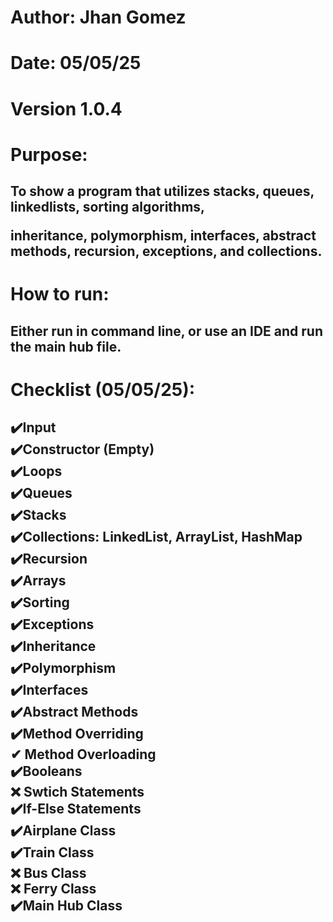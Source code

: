 <h1>Author: Jhan Gomez

<h1>Date: 05/05/25

<h1>Version 1.0.4

<h1>Purpose: 

<h2>To show a program that utilizes stacks, queues, linkedlists, sorting algorithms,

 inheritance, polymorphism, interfaces, abstract methods, recursion, exceptions, and collections.

<h1> </h1>
<h1>How to run: 

<h2>Either run in command line, or use an IDE and run the main hub file.
<h1> Checklist (05/05/25): </h1>
<h2> 
✔️Input <br>
✔️Constructor (Empty) <br>
✔️Loops <br>
✔️Queues <br>
✔️Stacks <br>
✔️Collections: LinkedList, ArrayList, HashMap <br>
✔️Recursion <br>
✔️Arrays <br>
✔️Sorting <br>
✔️Exceptions <br>
✔️Inheritance <br>
✔️Polymorphism <br>
✔️Interfaces <br>
✔️Abstract Methods <br>
✔️Method Overriding <br>
✔ Method Overloading <br>
✔️Booleans <br>
❌ Swtich Statements <br>
✔️If-Else Statements <br>
✔️Airplane Class <br>
✔️Train Class <br>
❌ Bus Class <br>
❌ Ferry Class <br>
✔️Main Hub Class <br>
</h2>

